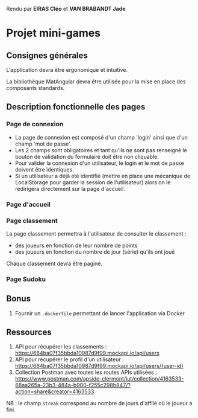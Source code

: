 Rendu par **EIRAS Cléo** et **VAN BRABANDT Jade**

# Projet mini-games

## Consignes générales

L'application devra être ergonomique et intuitive.

La bibliothèque MatAngular devra être utilisée pour la mise en place des composants standards.

## Description fonctionnelle des pages

### Page de connexion

 - La page de connexion est composé d'un champ 'login' ainsi que d'un champ 'mot de passe'.
 - Les 2 champs sont obligatoires et tant qu'ils ne sont pas renseigné le bouton de validation du formulaire doit être non cliquable.
 - Pour valider la connexion d'un utilisateur, le login et le mot de passe doivent être identiques.
 - Si un utilisateur a déjà été identifié (mettre en place une mécanique de LocalStorage pour garder la session de l'utilisateur) alors on le redirigera directement sur la page d'accueil.

### Page d'accueil

### Page classement

La page classement permettra à l'utilisateur de consulter le classement :
 - des joueurs en fonction de leur nombre de points
 - des joueurs en fonction du nombre de jour (série) qu'ils ont joué

Chaque classement devra être paginé.

### Page Sudoku

## Bonus

1. Fournir un `.dockerfile` permettant de lancer l'application via Docker

## Ressources 

1. API pour récupérer les classements : https://664ba07f35bbda10987d9f99.mockapi.io/api/users
2. API pour récupérer le profil d'un utilisateur : https://664ba07f35bbda10987d9f99.mockapi.io/api/users/{user-id}
3. Collection Postman avec toutes les routes APIs utilisées : https://www.postman.com/apside-clermont/iut/collection/4163533-68aa265a-23b3-484a-b900-f255c298b847/?action=share&creator=4163533

NB : le champ `streak` correspond au nombre de jours d'affilé où le joueur a fini.